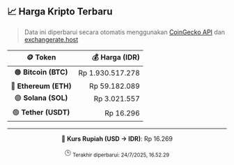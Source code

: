 

<!-- HARGA_KRIPTO -->
## 📈 Harga Kripto Terbaru

> Data ini diperbarui secara otomatis menggunakan [CoinGecko API](https://www.coingecko.com/) dan [exchangerate.host](https://exchangerate.host/)

<div align="center">

| 🪙 Token | 💰 Harga (IDR) |
|:------:|---------------:|
| 🟠 **Bitcoin (BTC)**   | Rp 1.930.517.278 |
| 🔵 **Ethereum (ETH)**  | Rp 59.182.089 |
| 🟣 **Solana (SOL)**    | Rp 3.021.557 |
| 🟢 **Tether (USDT)**   | Rp 16.296 |

---

💱 **Kurs Rupiah (USD → IDR)**: Rp 16.269

🕒 <sub>Terakhir diperbarui: 24/7/2025, 16.52.29</sub>

</div>
<!-- /HARGA_KRIPTO -->